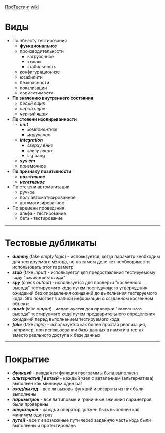 [ПроТестинг](http://www.protesting.ru/testing/)
[wiki](https://ru.wikipedia.org/wiki/%D0%A2%D0%B5%D1%81%D1%82%D0%B8%D1%80%D0%BE%D0%B2%D0%B0%D0%BD%D0%B8%D0%B5_%D0%BF%D1%80%D0%BE%D0%B3%D1%80%D0%B0%D0%BC%D0%BC%D0%BD%D0%BE%D0%B3%D0%BE_%D0%BE%D0%B1%D0%B5%D1%81%D0%BF%D0%B5%D1%87%D0%B5%D0%BD%D0%B8%D1%8F)


# Виды

- По объекту тестирования
	- **функциональное**
	- производительности
		- нагрузочное
		- стресс
		- стабильность
	- конфигурационное
	- юзабилити
	- безопасности
	- локализации
	- совместимости
- **По значению внутреннего состояния**
	- *белый ящик*
	- *серый ящик*
	- *черный ящик*
- **По степени изолированности**
	- ***unit***
		- *компонентное*
		- *модульное*
	- ***integration***
		- *сверху вниз*
		- *снизу вверх*
		- big bang
	- ***system***
	- приемочное
- **По признаку позитивности**
	- ***позитивное***
	- ***негативное***
- По степени автоматизации
	- ручное
	- полу автоматизированное
	- автоматизированное
- По времени проведения
	- альфа - тестирование
	- бета - тестирование

---
# Тестовые дубликаты

- ***dummy*** (fake *empty logic*) - используется, когда параметр необходим для тестируемого метода, но на самом деле нет необходимости использовать этот параметр 
- ***stub*** (fake *input*) - используется для предоставления тестируемому коду "косвенного ввода"
- ***spy*** (check *output*) - используется для проверки "косвенного вывода" тестируемого кода путем последующего утверждения ожиданий без определения ожиданий до выполнения тестируемого кода. Это помогает в записи информации о созданном косвенном объекте
- ***mock*** (fake *output*) - используется для проверки "косвенного вывода" тестируемого кода путем предварительного определения ожиданий перед выполнением тестируемого кода
- ***fake*** (fake *logic*) - используется как более простая реализация, например, при использовании базы данных в памяти в тестах вместо реального доступа к базе данных

---
# Покрытие

- ***функций*** - каждая ли функция программы была выполнена
- ***альтернатив | ветвей*** - каждый узел с ветвлением (альтернатива) выполнен как минимум один раз
- ***вход/выход*** - все ли вызовы функций и возвраты из них были выполнены
- ***параметров*** - все ли типовые и граничные значения параметров были проверены
- ***операторов*** - каждый оператор должен быть выполнен как минимум один раз
- ***путей*** - все ли возможные пути через заданную часть кода были выполнены и протестированы

